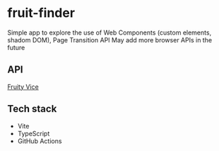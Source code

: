 # fruit-finder

Simple app to explore the use of Web Components (custom elements, shadom DOM), Page Transition API
May add more browser APIs in the future

## API

[Fruity Vice](https://www.fruityvice.com/)

## Tech stack

- Vite
- TypeScript
- GitHub Actions
